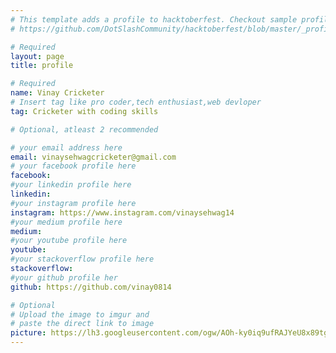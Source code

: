```yaml
---
# This template adds a profile to hacktoberfest. Checkout sample profile at
# https://github.com/DotSlashCommunity/hacktoberfest/blob/master/_profile/ksdme.md

# Required
layout: page
title: profile

# Required
name: Vinay Cricketer
# Insert tag like pro coder,tech enthusiast,web devloper
tag: Cricketer with coding skills

# Optional, atleast 2 recommended

# your email address here
email: vinaysehwagcricketer@gmail.com
# your facebook profile here
facebook: 
#your linkedin profile here
linkedin:
#your instagram profile here
instagram: https://www.instagram.com/vinaysehwag14 
#your medium profile here
medium: 
#your youtube profile here
youtube: 
#your stackoverflow profile here
stackoverflow: 
#your github profile her
github: https://github.com/vinay0814

# Optional
# Upload the image to imgur and
# paste the direct link to image
picture: https://lh3.googleusercontent.com/ogw/AOh-ky0iq9ufRAJYeU8x89tgUevUWW6Zde3QA6Evf5pksQ=s32-c-mo
---
```

